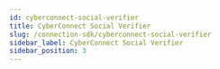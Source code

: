 ```yaml
---
id: cyberconnect-social-verifier
title: CyberConnect Social Verifier
slug: /connection-sdk/cyberconnect-social-verifier
sidebar_label: CyberConnect Social Verifier
sidebar_position: 3
---
```

